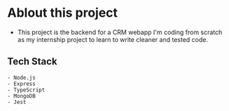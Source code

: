 # Ablout this project
- This project is the backend for a CRM webapp I'm coding from scratch as my internship project to learn to write cleaner and tested code.

## Tech Stack
    - Node.js
    - Express
    - TypeScript
    - MongoDB
    - Jest